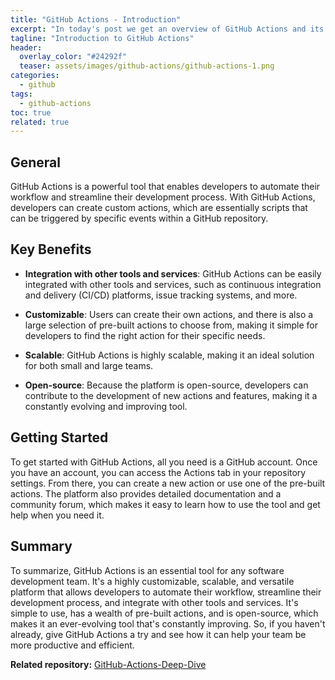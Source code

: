 ```yaml
---
title: "GitHub Actions - Introduction"
excerpt: "In today's post we get an overview of GitHub Actions and its capabilities."
tagline: "Introduction to GitHub Actions"
header:
  overlay_color: "#24292f"
  teaser: assets/images/github-actions/github-actions-1.png
categories:
  - github
tags:
  - github-actions
toc: true
related: true
---
```


## General

GitHub Actions is a powerful tool that enables developers to automate their workflow and streamline their development process. With GitHub Actions, developers can create custom actions, which are essentially scripts that can be triggered by specific events within a GitHub repository.

## Key Benefits

- **Integration with other tools and services**: GitHub Actions can be easily integrated with other tools and services, such as continuous integration and delivery (CI/CD) platforms, issue tracking systems, and more.

- **Customizable**: Users can create their own actions, and there is also a large selection of pre-built actions to choose from, making it simple for developers to find the right action for their specific needs.

- **Scalable**: GitHub Actions is highly scalable, making it an ideal solution for both small and large teams.

- **Open-source**: Because the platform is open-source, developers can contribute to the development of new actions and features, making it a constantly evolving and improving tool.

## Getting Started

To get started with GitHub Actions, all you need is a GitHub account. Once you have an account, you can access the Actions tab in your repository settings. From there, you can create a new action or use one of the pre-built actions. The platform also provides detailed documentation and a community forum, which makes it easy to learn how to use the tool and get help when you need it.

## Summary

To summarize, GitHub Actions is an essential tool for any software development team. It's a highly customizable, scalable, and versatile platform that allows developers to automate their workflow, streamline their development process, and integrate with other tools and services. It's simple to use, has a wealth of pre-built actions, and is open-source, which makes it an ever-evolving tool that's constantly improving. So, if you haven't already, give GitHub Actions a try and see how it can help your team be more productive and efficient.

**Related repository:** [GitHub-Actions-Deep-Dive](https://github.com/christosgalano/GitHub-Actions-Deep-Dive)

